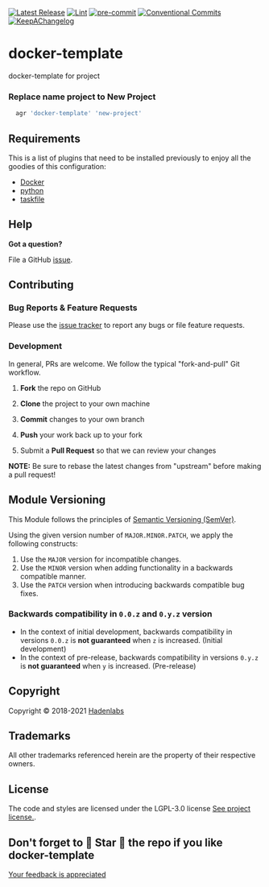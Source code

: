  <!-- Space: DOCKER-TEMPLATE -->
<!-- Title: readme -->

<!--


  ** DO NOT EDIT THIS FILE
  **
  ** 1) Make all changes to `provision/generator/README.yaml`
  ** 2) Run`task readme` to rebuild this file.
  **
  ** (We maintain HUNDREDS of open source projects. This is how we maintain our sanity.)
  **


  -->

 <!-- Space: DOCKER-TEMPLATE -->

 <!-- Title: readme -->

[![Latest Release](https://img.shields.io/github/release/hadenlabs/docker-template)](https://github.com/hadenlabs/docker-template/releases) [![Lint](https://img.shields.io/github/workflow/status/hadenlabs/docker-template/lint-code)](https://github.com/hadenlabs/docker-template/actions?workflow=lint-code) [![pre-commit](https://img.shields.io/badge/pre--commit-enabled-brightgreen?logo=pre-commit&logoColor=white)](https://github.com/pre-commit/pre-commit) [![Conventional Commits](https://img.shields.io/badge/Conventional%20Commits-1.0.0-yellow)](https://conventionalcommits.org) [![KeepAChangelog](https://img.shields.io/badge/Keep%20A%20Changelog-1.0.0-%23E05735)](https://keepachangelog.com)

# docker-template

docker-template for project

### Replace name project to New Project

```bash
  agr 'docker-template' 'new-project'
```

## Requirements

This is a list of plugins that need to be installed previously to enjoy all the goodies of this configuration:

- [Docker](https://www.docker.com)
- [python](https://www.python.org)
- [taskfile](https://github.com/go-task/task)

## Help

**Got a question?**

File a GitHub [issue](https://github.com/hadenlabs/docker-template/issues).

## Contributing

### Bug Reports & Feature Requests

Please use the [issue tracker](https://github.com/hadenlabs/docker-template/issues) to report any bugs or file feature requests.

### Development

In general, PRs are welcome. We follow the typical "fork-and-pull" Git workflow.

1.  **Fork** the repo on GitHub
2.  **Clone** the project to your own machine
3.  **Commit** changes to your own branch
4.  **Push** your work back up to your fork

5.  Submit a **Pull Request** so that we can review your changes

**NOTE:** Be sure to rebase the latest changes from "upstream" before making a pull request!

## Module Versioning

This Module follows the principles of [Semantic Versioning (SemVer)](https://semver.org/).

Using the given version number of `MAJOR.MINOR.PATCH`, we apply the following constructs:

1. Use the `MAJOR` version for incompatible changes.
1. Use the `MINOR` version when adding functionality in a backwards compatible manner.
1. Use the `PATCH` version when introducing backwards compatible bug fixes.

### Backwards compatibility in `0.0.z` and `0.y.z` version

- In the context of initial development, backwards compatibility in versions `0.0.z` is **not guaranteed** when `z` is increased. (Initial development)
- In the context of pre-release, backwards compatibility in versions `0.y.z` is **not guaranteed** when `y` is increased. (Pre-release)

## Copyright

Copyright © 2018-2021 [Hadenlabs](https://hadenlabs.com)

## Trademarks

All other trademarks referenced herein are the property of their respective owners.

## License

The code and styles are licensed under the LGPL-3.0 license [See project license.](LICENSE).

## Don't forget to 🌟 Star 🌟 the repo if you like docker-template

[Your feedback is appreciated](https://github.com/hadenlabs/docker-template/issues)
